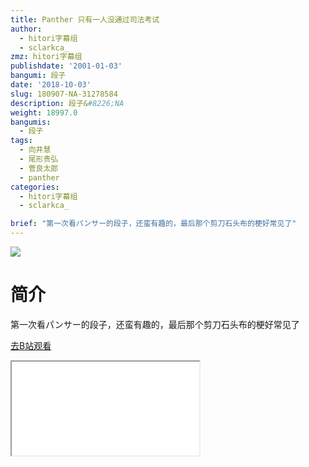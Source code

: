 ```yaml
---
title: Panther 只有一人没通过司法考试
author:
  - hitori字幕组
  - sclarkca_
zmz: hitori字幕组
publishdate: '2001-01-03'
bangumi: 段子
date: '2018-10-03'
slug: 180907-NA-31278584
description: 段子&#8226;NA
weight: 18997.0
bangumis:
  - 段子
tags:
  - 向井慧
  - 尾形贵弘
  - 菅良太郎
  - panther
categories:
  - hitori字幕组
  - sclarkca_

brief: "第一次看パンサー的段子，还蛮有趣的，最后那个剪刀石头布的梗好常见了"
---
```

![](https://i.imgur.com/fvun7wY.jpg)
# 简介  
第一次看パンサー的段子，还蛮有趣的，最后那个剪刀石头布的梗好常见了  

[去B站观看](https://www.bilibili.com/video/av31278584/)
<div class ="resp-container"><iframe class="testiframe" src="//player.bilibili.com/player.html?aid=31278584"", scrolling="no", allowfullscreen="true" > </iframe></div> 
